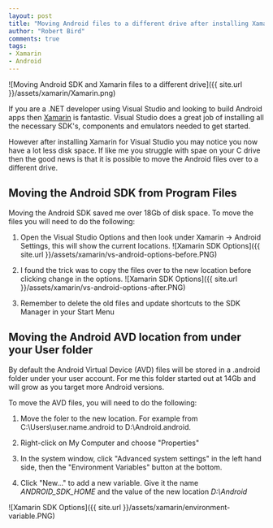 ```yaml
--- 
layout: post
title: "Moving Android files to a different drive after installing Xamarin"
author: "Robert Bird"
comments: true
tags:
- Xamarin
- Android
---
```


![Moving Android SDK and Xamarin files to a different drive]({{ site.url }}/assets/xamarin/Xamarin.png)

If you are a .NET developer using Visual Studio and looking to build Android apps then [Xamarin](https://www.xamarin.com/getting-started/android) is fantastic. Visual Studio does a great job of installing all the necessary SDK's, components and emulators needed to get started.

However after installing Xamarin for Visual Studio you may notice you now have a lot less disk space. If like me you struggle with spae on your C drive then the good news is that it is possible to move the Android files over to a different drive.

## Moving the Android SDK from Program Files

Moving the Android SDK saved me over 18Gb of disk space. To move the files you will need to do the following:

1. Open the Visual Studio Options and then look under Xamarin -> Android Settings, this will show the current locations.
![Xamarin SDK Options]({{ site.url }}/assets/xamarin/vs-android-options-before.PNG)

2. I found the trick was to copy the files over to the new location before clicking change in the options.
![Xamarin SDK Options]({{ site.url }}/assets/xamarin/vs-android-options-after.PNG)

3. Remember to delete the old files and update shortcuts to the SDK Manager in your Start Menu

## Moving the Android AVD location from under your User folder

By default the Android Virtual Device (AVD) files will be stored in a .android folder under your user account. For me this folder started out at 14Gb and will grow as you target more Android versions. 

To move the AVD files, you will need to do the following:

1. Move the foler to the new location. For example from C:\Users\user.name\.android to  D:\Android\.android.

2. Right-click on My Computer and choose "Properties"

3. In the system window, click "Advanced system settings" in the left hand side, then the "Environment Variables" button at the bottom. 

4. Click "New..." to add a new variable. Give it the name *ANDROID_SDK_HOME* and the value of the new location *D:\Android*

![Xamarin SDK Options]({{ site.url }}/assets/xamarin/environment-variable.PNG)
